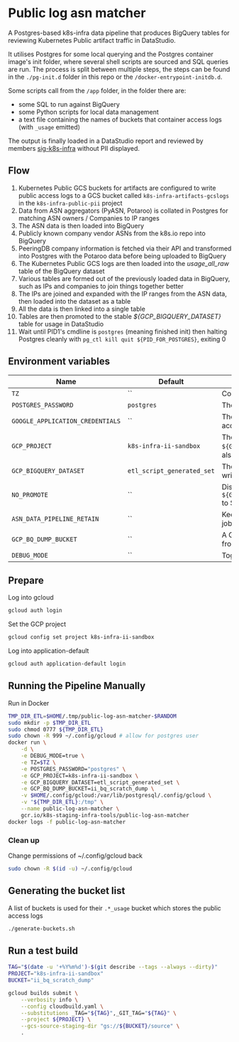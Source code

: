 # Public log asn matcher

A Postgres-based k8s-infra data pipeline that produces BigQuery tables for reviewing Kubernetes Public artifact traffic in DataStudio.

It utilises Postgres for some local querying and the Postgres container image's init folder, where several shell scripts are sourced and SQL queries are run.
The process is split between multiple steps, the steps can be found in the `./pg-init.d` folder in this repo or the `/docker-entrypoint-initdb.d`.

Some scripts call from the `/app` folder, in the folder there are:

- some SQL to run against BigQuery
- some Python scripts for local data management
- a text file containing the names of buckets that container access logs (with `_usage` emitted)

The output is finally loaded in a DataStudio report and reviewed by members [sig-k8s-infra](https://github.com/kubernetes/community/blob/master/sig-k8s-infra/README.md) without PII displayed.

## Flow

1. Kubernetes Public GCS buckets for artifacts are configured to write public access logs to a GCS bucket called `k8s-infra-artifacts-gcslogs` in the `k8s-infra-public-pii` project
2. Data from ASN aggregators (PyASN, Potaroo) is collated in Postgres for matching ASN owners / Companies to IP ranges
3. The ASN data is then loaded into BigQuery
4. Publicly known company vendor ASNs from the k8s.io repo into BigQuery
5. PeeringDB company information is fetched via their API and transformed into Postgres with the Potaroo data before being uploaded to BigQuery
6. The Kubernetes Public GCS logs are then loaded into the _usage_all_raw_ table of the BigQuery dataset
7. Various tables are formed out of the previously loaded data in BigQuery, such as IPs and companies to join things together better
8. The IPs are joined and expanded with the IP ranges from the ASN data, then loaded into the dataset as a table
9. All the data is then linked into a single table
10. Tables are then promoted to the stable _${GCP_BIGQUERY_DATASET}_ table for usage in DataStudio
11. Wait until PID1's cmdline is `postgres` (meaning finished init) then halting Postgres cleanly with `pg_ctl kill quit ${PID_FOR_POSTGRES}`, exiting 0

## Environment variables

| Name                             | Default                    | Description                                                                           |
| -------------------------------- | -------------------------- | ------------------------------------------------------------------------------------- |
| `TZ`                             | ``                         | Container time zone                                                                   |
| `POSTGRES_PASSWORD`              | `postgres`                 | The password to set for Postgres                                                      |
| `GOOGLE_APPLICATION_CREDENTIALS` | ``                         | The path to the GCP service account json key                                          |
| `GCP_PROJECT`                    | `k8s-infra-ii-sandbox`     | The project to target which hosts `${GCP_BIGQUERY_DATASET}` and also will be billed   |
| `GCP_BIGQUERY_DATASET`           | `etl_script_generated_set` | The dataset and basename to write to (appends date)                                   |
| `NO_PROMOTE`                     | ``                         | Disable the promotion of `${GCP_BIGQUERY_DATASET}_${DATE}` to ${GCP_BIGQUERY_DATASET} |
| `ASN_DATA_PIPELINE_RETAIN`       | ``                         | Keeps Postgres running after the job has completed                                    |
| `GCP_BQ_DUMP_BUCKET`             | ``                         | A GCP bucket to dump content from BigQuery                                            |
| `DEBUG_MODE`                     | ``                         | Toggles bash's debug mode                                                             |

## Prepare

Log into gcloud

```bash
gcloud auth login
```

Set the GCP project

```bash
gcloud config set project k8s-infra-ii-sandbox
```

Log into application-default

```bash
gcloud auth application-default login
```

## Running the Pipeline Manually

Run in Docker

```bash
TMP_DIR_ETL=$HOME/.tmp/public-log-asn-matcher-$RANDOM
sudo mkdir -p $TMP_DIR_ETL
sudo chmod 0777 ${TMP_DIR_ETL}
sudo chown -R 999 ~/.config/gcloud # allow for postgres user
docker run \
    -d \
    -e DEBUG_MODE=true \
    -e TZ=$TZ \
    -e POSTGRES_PASSWORD="postgres" \
    -e GCP_PROJECT=k8s-infra-ii-sandbox \
    -e GCP_BIGQUERY_DATASET=etl_script_generated_set \
    -e GCP_BQ_DUMP_BUCKET=ii_bq_scratch_dump \
    -v $HOME/.config/gcloud:/var/lib/postgresql/.config/gcloud \
    -v "${TMP_DIR_ETL}:/tmp" \
    --name public-log-asn-matcher \
    gcr.io/k8s-staging-infra-tools/public-log-asn-matcher
docker logs -f public-log-asn-matcher
```

### Clean up

Change permissions of ~/.config/gcloud back

```bash
sudo chown -R $(id -u) ~/.config/gcloud
```

## Generating the bucket list

A list of buckets is used for their `.*_usage` bucket which stores the public access logs

```bash
./generate-buckets.sh
```

## Run a test build

```bash
TAG="$(date -u '+%Y%m%d')-$(git describe --tags --always --dirty)"
PROJECT="k8s-infra-ii-sandbox"
BUCKET="ii_bq_scratch_dump"

gcloud builds submit \
    --verbosity info \
    --config cloudbuild.yaml \
    --substitutions _TAG="${TAG}",_GIT_TAG="${TAG}" \
    --project ${PROJECT} \
    --gcs-source-staging-dir "gs://${BUCKET}/source" \
    .
```
